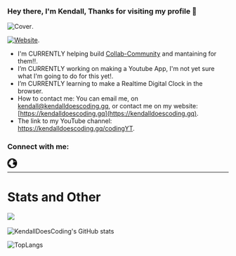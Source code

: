 ### Hey there, I'm Kendall, Thanks for visiting my profile 👋

![Cover](https://images.kendalldoescoding.gq/KendallDoesCoding.png).

[![Website](https://img.shields.io/website?label=kendalldoescoding.gq&style=for-the-badge&url=https%3A%2F%2Fkendalldoescoding.gq)](https://kendalldoescoding.gq).

- I'm CURRENTLY helping build [Collab-Community](https://github.com/collab-community) and mantaining for them!!.
- I’m CURRENTLY working on making a Youtube App, I'm not yet sure what I'm going to do for this yet!.
- I’m CURRENTLY learning to make a Realtime Digital Clock in the browser.
- How to contact me: You can email me, on kendall@kendalldoescoding.gq, or contact me on my website: [https://kendalldoescoding.gq](https://kendalldoescoding.gq).
- The link to my YouTube channel: https://kendalldoescoding.gq/codingYT.

### Connect with me:

[<img align="left" alt="kendalldoescoding.gq" width="22px" src="https://raw.githubusercontent.com/iconic/open-iconic/master/svg/globe.svg" />][website]
<br />


---

# Stats and Other

<img src="https://activity-graph.herokuapp.com/graph?username=KendallDoesCoding&bg_color=0f2d3d&color=1cadfb&line=1cadfb&point=1cadfb&area=true&hide_border=true">

![KendallDoesCoding's GitHub stats](https://github-readme-stats.vercel.app/api?username=KendalldoesCoding&show_icons=true&theme=tokyonight)

![TopLangs](https://github-readme-stats.vercel.app/api/top-langs/?username=KendallDoesCoding&layout=compact&langs_count=100)

[website]: https://kendalldoescoding.gq
